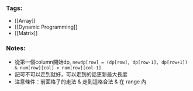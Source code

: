 ### Tags:
- [[Array]]
- [[Dynamic Programming]]
- [[Matrix]]
### Notes:
- 從第一個column開始dp, `newdp[row] = (dp[row], dp[row-1], dp[row+1]) & num[row][col] > num[row][col-1]`
- 記可不可以走到就好，可以走到的話更新最大長度
- 注意條件：前面格子的走法 & 走到這格合法 & 在 range 內